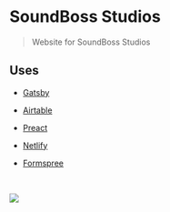 # SoundBoss Studios

> Website for SoundBoss Studios

## Uses

- [Gatsby](https://www.gatsbyjs.com/)

- [Airtable](https://airtable.com/)

- [Preact](https://preactjs.com/)

- [Netlify](https://www.netlify.com/)

- [Formspree](https://formspree.io/)

<br>

![](https://res.cloudinary.com/charley81/image/upload/v1621987784/SoundBoss/Main_juk3u0.png)
